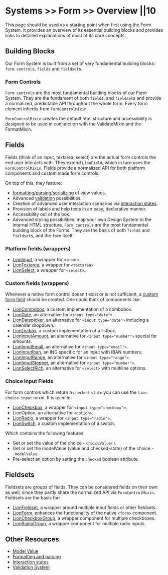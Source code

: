 # Systems >> Form >> Overview ||10

This page should be used as a starting point when first using the Form System.
It provides an overview of its essential building blocks and provides links to detailed explanations of most of its core concepts.

## Building Blocks

Our Form System is built from a set of very fundamental building blocks: `form control`s, `field`s and `fieldset`s.

### Form Controls

`Form control`s are the most fundamental building blocks of our Form System.
They are the fundament of both `field`s, and `fieldset`s and provide a normalized, predictable API throughout the whole form. Every form element inherits from `FormControlMixin`.

`FormControlMixin` creates the default html structure and accessibility is designed to be used in conjunction with the ValidateMixin and the FormatMixin.

## Fields

Fields (think of an input, textarea, select) are the actual form controls the end user interacts with. They extend `LionField`, which in turn uses the `FormControlMixin`. Fields provide a normalized API for both platform components and custom made form controls.

On top of this, they feature:

- [formatting/parsing/serializing](./formatting-and-parsing.md) of view values.
- Advanced [validation](./validate.md) possibilities.
- Creation of advanced user interaction scenarios via [interaction states](./interaction-states.md).
- Provision of labels and help texts in an easy, declarative manner.
- Accessibility out of the box.
- Advanced styling possibilities: map your own Design System to the internal HTML structure.
  `Form control`s are the most fundamental building block of the Forms. They are the basis of
  both `field`s and `fieldset`s, and the `form` itself.

### Platform fields (wrappers)

- [LionInput](../../../components/input/overview.md), a wrapper for `<input>`.
- [LionTextarea](../../../components/textarea/overview.md), a wrapper for `<textarea>`.
- [LionSelect](../../../components/select/overview.md), a wrapper for `<select>`.

### Custom fields (wrappers)

Whenever a native form control doesn't exist or is not sufficient, a [custom form field](../../../guides/how-to/create-a-custom-field.md) should be created. One could think of components like:

- [LionCombobox](../../../components/combobox/overview.md), a custom implementation of a combobox.
- [LionDate](../../../components/input-date/overview.md), an alternative for `<input type="date">`.
- [LionDatepicker](../../../components/input-datepicker/overview.md), an alternative for `<input type="date">` including a calendar dropdown.
- [LionListbox](../../../components/listbox/overview.md), a custom implementation of a listbox.
- [LionInputAmount](../../../components/input-amount/overview.md), an alternative for `<input type="number">` special for amounts.
- [LionInputEmail](../../../components/input-email/overview.md), an alternative for `<input type="email">`.
- [LionInputIban](../../../components/input-iban/overview.md), an ING specific for an input with IBAN numbers.
- [LionInputRange](../../../components/input-range/overview.md), an alternative for `<input type="range">`.
- [LionInputStepper](../../../components/input-stepper/overview.md), an alternative for `<input type="number">`.
- [LionSelectRich](../../../components/select-rich/overview.md), an alternative for `<select>` with multiline options.

### Choice Input Fields

For form controls which return a `checked-state` you can use the `lion-choice-input` mixin. It is used in:

- [LionCheckbox](../../../components/checkbox-group/overview.md), a wrapper for `<input type="checkbox">`.
- LionOption, an alternative for `<option>`.
- [LionRadio](../../../components/radio-group/overview.md), a wrapper for `<input type="radio">`.
- [LionSwitch](../../../components/switch/overview.md), a custom implementation of a switch.

Which contains the following features:

- Get or set the value of the choice - `choiceValue()`.
- Get or set the modelValue (value and checked-state) of the choice - `.modelValue`.
- Pre-select an option by setting the `checked` boolean attribute.

## Fieldsets

Fieldsets are groups of fields. They can be considered fields on their own as well, since they partly share the normalized API via `FormControlMixin`. Fieldsets are the basis for:

- [LionFieldset](../../../components/fieldset/overview.md), a wrapper around multiple input fields or other fieldsets.
- [LionForm](../../../components/form/overview.md), enhances the functionality of the native `<form>` component.
- [LionCheckboxGroup](../../../components/checkbox-group/overview.md), a wrapper component for multiple checkboxes.
- [LionRadioGroup](../../../components/radio-group/overview.md), a wrapper component for multiple radio inputs.

## Other Resources

- [Model Value](./model-value.md)
- [Formatting and parsing](./formatting-and-parsing.md)
- [Interaction states](./interaction-states.md)
- [Validation System](./validate.md)
